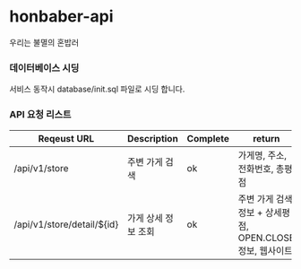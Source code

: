 # honbaber-api
우리는 불멸의 혼밥러

### 데이터베이스 시딩
서비스 동작시 database/init.sql 파일로 시딩 합니다.

### API 요청 리스트
Reqeust URL | Description | Complete | return
----|----|----|----
/api/v1/store | 주변 가게 검색 | ok | 가게명, 주소, 전화번호, 총평점
/api/v1/store/detail/${id} | 가게 상세 정보 조회 | ok | 주변 가게 검색 정보 + 상세평점, OPEN.CLOSE 정보, 웹사이트
